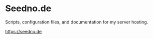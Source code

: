 # Seedno.de
Scripts, configuration files, and documentation for my server hosting.

https://seedno.de
